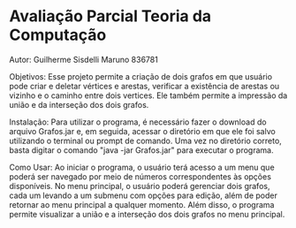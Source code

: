 # Avaliação Parcial Teoria da Computação
Autor: Guilherme Sisdelli Maruno 836781

Objetivos: Esse projeto permite a criação de dois grafos em que usuário pode criar e deletar vértices e arestas, verificar a existência de arestas ou vizinho e o caminho entre dois vertices. Ele também permite a impressão da união e da interseção dos dois grafos.

Instalação: Para utilizar o programa, é necessário fazer o download do arquivo Grafos.jar e, em seguida, acessar o diretório em que ele foi salvo utilizando o terminal ou prompt de comando. Uma vez no diretório correto, basta digitar o comando "java -jar Grafos.jar" para executar o programa.

Como Usar: Ao iniciar o programa, o usuário terá acesso a um menu que poderá ser navegado por meio de números correspondentes às opções disponíveis. No menu principal, o usuário poderá gerenciar dois grafos, cada um levando a um submenu com opções para edição, além de poder retornar ao menu principal a qualquer momento. Além disso, o programa permite visualizar a união e a interseção dos dois grafos no menu principal.
